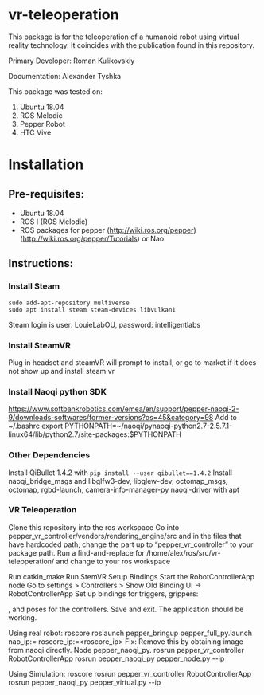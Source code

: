 # vr-teleoperation

This package is for the teleoperation of a humanoid robot using virtual reality technology. It coincides with the publication found in this repository.

Primary Developer: Roman Kulikovskiy

Documentation: Alexander Tyshka

This package was tested on:
1) Ubuntu 18.04
2) ROS Melodic
3) Pepper Robot
4) HTC Vive

# Installation

## Pre-requisites:

- Ubuntu 18.04
- ROS I (ROS Melodic) 
- ROS packages for pepper (http://wiki.ros.org/pepper) (http://wiki.ros.org/pepper/Tutorials) or Nao

## Instructions:

### Install Steam
    sudo add-apt-repository multiverse
    sudo apt install steam steam-devices libvulkan1
Steam login is 
user: LouieLabOU, password: intelligentlabs

### Install SteamVR
Plug in headset and steamVR will prompt to install, or go to market if it does not show up and install steam vr

### Install Naoqi python SDK
https://www.softbankrobotics.com/emea/en/support/pepper-naoqi-2-9/downloads-softwares/former-versions?os=45&category=98
Add to ~/.bashrc 
export PYTHONPATH=~/naoqi/pynaoqi-python2.7-2.5.7.1-linux64/lib/python2.7/site-packages:$PYTHONPATH

### Other Dependencies
Install QiBullet 1.4.2 with `pip install --user qibullet==1.4.2`
Install naoqi_bridge_msgs and libglfw3-dev, libglew-dev, octomap_msgs, octomap, rgbd-launch, camera-info-manager-py naoqi-driver with apt

### VR Teleoperation
Clone this repository into the ros workspace
Go into pepper_vr_controller/vendors/rendering_engine/src and in the files that have hardcoded path, change the part up to “pepper_vr_controller” to your package path. Run a find-and-replace for /home/alex/ros/src/vr-teleoperation/ and change to your ros workspace

Run catkin_make
Run StemVR
Setup Bindings
Start the RobotControllerApp node
Go to settings > Controllers > Show Old Binding UI -> RobotControllerApp
Set up bindings for triggers, grippers: 


, and poses for the controllers.
Save and exit. The application should be working.

Using real robot:
roscore
roslaunch pepper_bringup pepper_full_py.launch nao_ip:=<yourRobotIP> roscore_ip:=<roscore_ip>
Fix: Remove this by obtaining image from naoqi directly. Node pepper_naoqi_py.
rosrun pepper_vr_controller RobotControllerApp
rosrun pepper_naoqi_py pepper_node.py --ip <yourRobotIP>

Using Simulation:
roscore
rosrun pepper_vr_controller RobotControllerApp
rosrun pepper_naoqi_py pepper_virtual.py --ip <yourRobotIP>
